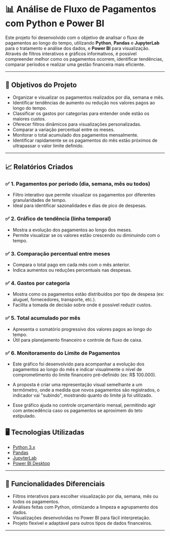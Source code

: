 # 📊 Análise de Fluxo de Pagamentos com Python e Power BI

Este projeto foi desenvolvido com o objetivo de analisar o fluxo de pagamentos ao longo do tempo, utilizando **Python**, **Pandas** e **JupyterLab** para o tratamento e análise dos dados, e **Power BI** para visualização. Através de filtros interativos e gráficos informativos, é possível compreender melhor como os pagamentos ocorrem, identificar tendências, comparar períodos e realizar uma gestão financeira mais eficiente.

---

## 🧠 Objetivos do Projeto

- Organizar e visualizar os pagamentos realizados por dia, semana e mês.
- Identificar tendências de aumento ou redução nos valores pagos ao longo do tempo.
- Classificar os gastos por categorias para entender onde estão os maiores custos.
- Oferecer filtros dinâmicos para visualizações personalizadas.
- Comparar a variação percentual entre os meses.
- Monitorar o total acumulado dos pagamentos mensalmente.
- Identificar rapidamente se os pagamentos do mês estão próximos de ultrapassar o valor limite definido.

---

## 📈 Relatórios Criados

### ✅ 1. **Pagamentos por período (dia, semana, mês ou todos)**
- Filtro interativo que permite visualizar os pagamentos por diferentes granularidades de tempo.
- Ideal para identificar sazonalidades e dias de pico de despesas.

### ✅ 2. **Gráfico de tendência (linha temporal)**
- Mostra a evolução dos pagamentos ao longo dos meses.
- Permite visualizar se os valores estão crescendo ou diminuindo com o tempo.

### ✅ 3. **Comparação percentual entre meses**
- Compara o total pago em cada mês com o mês anterior.
- Indica aumentos ou reduções percentuais nas despesas.

### ✅ 4. **Gastos por categoria**
- Mostra como os pagamentos estão distribuídos por tipo de despesa (ex: aluguel, fornecedores, transporte, etc.).
- Facilita a tomada de decisão sobre onde é possível reduzir custos.

### ✅ 5. **Total acumulado por mês**
- Apresenta o somatório progressivo dos valores pagos ao longo do tempo.
- Útil para planejamento financeiro e controle de fluxo de caixa.

### ✅ 6. **Monitoramento do Limite de Pagamentos**
- Este gráfico foi desenvolvido para acompanhar a evolução dos pagamentos ao longo do mês e indicar visualmente o nível de comprometimento do limite financeiro pré-definido (ex: R$ 100.000).

- A proposta é criar uma representação visual semelhante a um termômetro, onde a medida que novos pagamentos são registrados, o indicador vai "subindo", mostrando quanto do limite já foi utilizado.

- Esse gráfico ajuda no controle orçamentário mensal, permitindo agir com antecedência caso os pagamentos se aproximem do teto estipulado.


## 🖥️ Tecnologias Utilizadas

- [Python 3.x](https://www.python.org/)
- [Pandas](https://pandas.pydata.org/)
- [JupyterLab](https://jupyter.org/)
- [Power BI Desktop](https://powerbi.microsoft.com/)

---

## 📌 Funcionalidades Diferenciais

- Filtros interativos para escolher visualização por dia, semana, mês ou todos os pagamentos.
- Análises feitas com Python, otimizando a limpeza e agrupamento dos dados.
- Visualizações desenvolvidas no Power BI para fácil interpretação.
- Projeto flexível e adaptável para outros tipos de dados financeiros.

---



